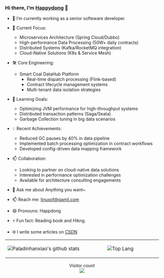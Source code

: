 ### Hi there, I’m [Happydong](https://happydong.github.io/) 👋

- 👯 I’m currently working as a senior softeware developer.
- 🔭 Current Focus: 
  - Microservices Architecture (Spring Cloud/Dubbo) 
  - High-performance Data Processing (50W+ daily contracts)
  - Distributed Systems (Kafka/RocketMQ integration)
  - Cloud-Native Solutions (K8s & Service Mesh)

- 🛠 Core Engineering:
  - Smart Coal DataHub Platform
    - Real-time dispatch processing (Flink-based)
    - Contract lifecycle management systems
    - Multi-tenant data isolation strategies
  
- 🌱 Learning Goals:
  - Optimizing JVM performance for high-throughput systems
  - Distributed transaction patterns (Saga/Seata)
  - Garbage Collection tuning in big data scenarios

- 💡 Recent Achievements:
  - Reduced GC pauses by 40% in data pipeline
  - Implemented batch processing optimization in contract workflows
  - Developed config-driven data mapping framework
    
- 📫 Collaboration:
  - Looking to partner on cloud-native data solutions
  - Interested in performance optimization challenges
  - Available for architecture consulting engagements
    
- 💬 Ask me about Anything you want~
- 📫 Reach me: linuxof@gamil.com
- 😄 Pronouns: Happdong
- ⚡ Fun fact: Reading book and Hikng.
- 🌐 I write some articles on [CSDN](https://blog.csdn.net/zlfwhz)

<table width="700px">
<tr>
<td align="center" valign="middle" width="50%">

![Paladinhanxiao's github stats](https://github-readme-stats.vercel.app/api?username=Happydong&&show_icons=true&&title_color=1abc9c&&icon_color=1abc9c)

</td>
<td align="center" valign="middle" width="50%">

![Top Lang](https://github-readme-stats.vercel.app/api/top-langs/?username=Happydong&layout=compact)

</td>
</tr>
</table>

<p align="center"> 
  Visitor count<br>
  <img src="https://profile-counter.glitch.me/Happydong/count.svg" />
</p>
